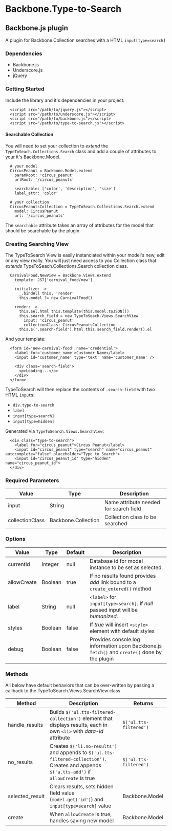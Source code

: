 <script src="http://yandex.st/highlightjs/7.3/highlight.min.js"></script>
<link rel="stylesheet" href="http://yandex.st/highlightjs/7.3/styles/github.min.css">
<script>
  hljs.initHighlightingOnLoad();
</script>

# Backbone.Type-to-Search
## Backbone.js plugin

A plugin for Backbone.Collection searches with a HTML `input[type=search]`

### Dependencies

* Backbone.js
* Underscore.js
* jQuery

### Getting Started

Include the library and it's dependencies in your project:

```
  <script src="/path/to/jquery.js"></script>
  <script src="/path/to/underscore.js"></script>
  <script src="/path/to/backbone.js"></script>
  <script src="/path/to/type-to-search.js"></script>
```

#### Searchable Collection

You will need to set your collection to _extend_ the `TypeToSeach.Collections.Search` class and add a couple of attributes to your it's Backbone.Model.

```
  # your model
  CircusPeanut = Backbone.Model.extend
    paramRoot: 'circus_peanut'
    urlRoot: '/circus_peanuts'

    searchable: ['color', 'description', 'size']
    label_attr: 'color'

  # your collection
  CircusPeanutsCollection = TypeToSeach.Collections.Search.extend
    model: CircusPeanut
    url: '/circus_peanuts'
```

The `searchable` attribute takes an array of attributes for the model that should be searchable by the plugin. 
### Creating Searching View

The TypeToSearch View is easily instanciated within your model's new, edit or any view really. You will just need access to you Collection class that _extends_ TypeToSeach.Collections.Search collection class.

```
  CarnivalFood.NewView = Backbone.Views.extend
    template: JST['carnival_food/new']
    
    initialize: ->
      _.bindAll this, 'render'
      this.model ?= new CarnivalFood()
      
    render: ->
      this.$el.html this.template(this.model.toJSON())
      this.search_field = new TypeToSeach.Views.SearchView
        input: 'circus_peanut'
        collectionClass: CircusPeanutsCollection
      this.$('.search-field').html this.search_field.render().el
```

And your template:

```
  <form id='new-carnival-food' name='credential'>
    <label for='customer_name'>Customer Name</label>
    <input id='customer_name' type='text' name='customer_name' />
    
    <div class='search-field'>
      <p>Loading...</p>
    </div>
  </form>
```

TypeToSearch will then replace the contents of `.search-field` with two HTML `input`s: 

* `div.type-to-search`
* `label`
* `input[type=search]`
* `input[type=hidden]`

Generated via `TypeToSearch.Views.SearchView`:

```
  <div class="type-to-search">
    <label for="circus_peanut">Circus Peanut</label>
    <input id="circus_peanut" type="search" name="circus_peanut" autocomplete="false" placeholder="Type to Search">
    <input id="circus_peanut_id" type="hidden" name="circus_peanut_id">
  </div>
```


### Required Parameters
| Value    | Type  | Description |
|----------|----------|--------------------------------------|
| input | String | Name attribute needed for search field |
| collectionClass | Backbone.Collection | Collection class to be searched |

### Options

| Value    | Type | Default  | Description |
|-------------|----------|----------|---------|
| currentId | Integer | null | Database id for model instance to be set as selected. |
| allowCreate | Boolean | true | If no results found provides _add_ link bound to a `create_entered()` method |
| label | String | null | `<label>` for `input[type=search]`. If _null_ passed input will be _humanized_. |
| styles | Boolean | false | If _true_ will insert `<style>` element with default styles |
| debug | Boolean | false | Provides console.log information upon Backbone.js `fetch()` and `create()` done by the plugin |


### Methods

All below have default behaviors that can be over-written by passing a callback to the TypeToSearch.Views.SearchView class

| Method    | Description | Returns |
|----------|----------|------------------------------------------|
| handle_results | Builds `$('ul.tts-filtered-collection')` element that displays results, each in own `<li>` with _data-id_ attribute | `$('ul.tts-filtered')` |
| no_results | Creates `$('li.no-results')` and appends to `$('ul.tts-filtered-collection')`. Creates and appends `$('a.tts-add')` if `allowCreate` is true | `$('ul.tts-filtered')` |
| selected_result | Clears results, sets hidden field value (`model.get('id')`) and `input[type=search]` value | Backbone.Model |
| create | When `allowCreate` is true, handles saving new model | Backbone.Model |